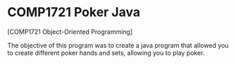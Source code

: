 # COMP1721 Poker Java
[COMP1721 Object-Oriented Programming]

The objective of this program was to create a java program that allowed you to create different poker hands and sets, allowing you to play poker.
